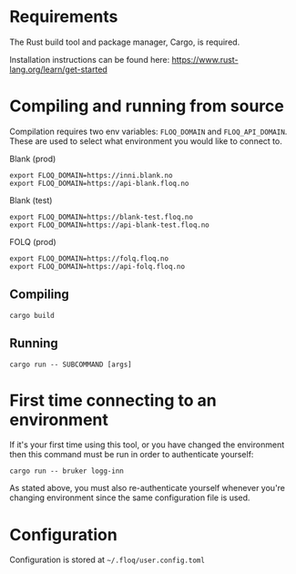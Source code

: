 # Requirements
The Rust build tool and package manager, Cargo, is required.

Installation instructions can be found here: https://www.rust-lang.org/learn/get-started

# Compiling and running from source
Compilation requires two env variables: `FLOQ_DOMAIN` and `FLOQ_API_DOMAIN`.
These are used to select what environment you would like to connect to.

Blank (prod)
```
export FLOQ_DOMAIN=https://inni.blank.no
export FLOQ_DOMAIN=https://api-blank.floq.no
```

Blank (test)
```
export FLOQ_DOMAIN=https://blank-test.floq.no
export FLOQ_DOMAIN=https://api-blank-test.floq.no
```

FOLQ (prod)
```
export FLOQ_DOMAIN=https://folq.floq.no
export FLOQ_DOMAIN=https://api-folq.floq.no
```

## Compiling
`cargo build`

## Running
`cargo run -- SUBCOMMAND [args]`

# First time connecting to an environment
If it's your first time using this tool, or you have changed the environment then this command must be run in order to authenticate yourself:

`cargo run -- bruker logg-inn`

As stated above, you must also re-authenticate yourself whenever you're changing environment since the same configuration file is used.

# Configuration
Configuration is stored at `~/.floq/user.config.toml`
